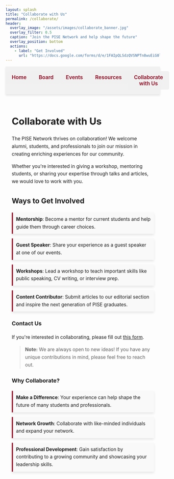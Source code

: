 ```yaml
---
layout: splash
title: "Collaborate with Us"
permalink: /collaborate/
header:
  overlay_image: "/assets/images/collaborate_banner.jpg"
  overlay_filter: 0.5
  caption: "Join the PISE Network and help shape the future"
  overlay_position: bottom
  actions:
    - label: "Get Involved"
      url: "https://docs.google.com/forms/d/e/1FAIpQLSdzQVSNPTn8wuEiG0l9d5EHgJJOHP3K9QMJPSb_B9uWILes3Q/viewform?usp=sf_link"
---
```


<nav class="custom-nav">
  <ul>
    <li><a href="/minimal-mistakes/">Home</a></li>
    <li><a href="/minimal-mistakes/board/">Board</a></li>
    <li><a href="/minimal-mistakes/events/">Events</a></li>
    <li><a href="/minimal-mistakes/resources/">Resources</a></li>
    <li><a href="/minimal-mistakes/collaborate/">Collaborate with Us</a></li>
  </ul>
</nav>

<div class="content-container">
  <h1>Collaborate with Us</h1>

  <p>The PISE Network thrives on collaboration! We welcome alumni, students, and professionals to join our mission in creating enriching experiences for our community.</p>
  <p>Whether you're interested in giving a workshop, mentoring students, or sharing your expertise through talks and articles, we would love to work with you.</p>

  <h2>Ways to Get Involved</h2>
  <div class="involvement-options">
    <div class="involvement-option"><strong>Mentorship</strong>: Become a mentor for current students and help guide them through career choices.</div>
    <div class="involvement-option"><strong>Guest Speaker</strong>: Share your experience as a guest speaker at one of our events.</div>
    <div class="involvement-option"><strong>Workshops</strong>: Lead a workshop to teach important skills like public speaking, CV writing, or interview prep.</div>
    <div class="involvement-option"><strong>Content Contributor</strong>: Submit articles to our editorial section and inspire the next generation of PISE graduates.</div>
  </div>

  <h3>Contact Us</h3>
  <p>If you're interested in collaborating, please fill out <a href="https://docs.google.com/forms/d/e/1FAIpQLSdzQVSNPTn8wuEiG0l9d5EHgJJOHP3K9QMJPSb_B9uWILes3Q/viewform?usp=sf_link" target="_blank">this form</a>.</p>

  <blockquote><strong>Note:</strong> We are always open to new ideas! If you have any unique contributions in mind, please feel free to reach out.</blockquote>

  <h3>Why Collaborate?</h3>
  <div class="involvement-option"><strong>Make a Difference</strong>: Your experience can help shape the future of many students and professionals.</div>
  <div class="involvement-option"><strong>Network Growth</strong>: Collaborate with like-minded individuals and expand your network.</div>
  <div class="involvement-option"><strong>Professional Development</strong>: Gain satisfaction by contributing to a growing community and showcasing your leadership skills.</div>
</div>

<style>
.custom-nav {
  display: flex;
  justify-content: space-evenly;
  align-items: center;
  width: 100%;
  position: sticky;
  top: 0;
  background-color: rgba(240, 240, 240, 0.9);
  padding: 15px 0;
  box-shadow: 0px 4px 6px rgba(0, 0, 0, 0.1);
  z-index: 10;
}
.custom-nav ul {
  display: flex;
  width: 100%;
  list-style: none;
  margin: 0;
  padding: 0;
}
.custom-nav li {
  flex: 1;
  text-align: center;
}
.custom-nav a {
  display: block;
  color: #9b1c31; font-size: 1.2em;
  background-color: rgba(240, 240, 240, 0.9);
  text-decoration: none;
  padding: 10px 20px;
  margin: 0;
  border-radius: 5px;
  font-weight: bold;
  transition: background-color 0.3s, transform 0.2s;
}
.custom-nav a:hover {
  background-color: #e3c8c1;
  transform: scale(1.05);
}

.content-container {
  padding: 20px;
  line-height: 1.6;
  font-size: 1.1em;
}

.involvement-option {
  margin-bottom: 15px;
  padding: 10px;
  background-color: #f9f9f9;
  border-left: 4px solid #9b1c31;
  box-shadow: 0 4px 8px rgba(0, 0, 0, 0.1);
}
</style>
